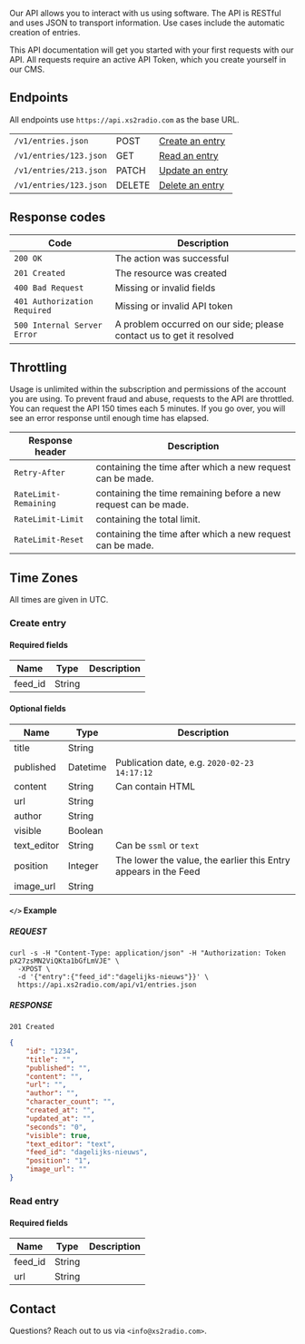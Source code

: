 Our API allows you to interact with us using software. The API is RESTful and uses JSON to transport information. Use cases include the automatic creation of entries.

This API documentation will get you started with your first requests with our API. All requests require an active API Token, which you create yourself in our CMS.

## Endpoints

All endpoints use `https://api.xs2radio.com` as the base URL.

| | | |
|-|-|-|
`/v1/entries.json`  | POST  | [Create an entry](#create-entry)
`/v1/entries/123.json`  | GET  | [Read an entry](#read-entry)
`/v1/entries/213.json`  | PATCH  | [Update an entry](#update-entry)
`/v1/entries/123.json`  | DELETE  | [Delete an entry](#delete-entry)

## Response codes

Code                |Description
--------------------|---
`200 OK`            | The action was successful
`201 Created`       | The resource was created
`400 Bad Request`   | Missing or invalid fields
`401 Authorization Required`           | Missing or invalid API token
`500 Internal Server Error`              | A problem occurred on our side; please contact us to get it resolved

## Throttling

Usage is unlimited within the subscription and permissions of the account you are using. To prevent fraud and abuse, requests to the API are throttled. You can request the API 150 times each 5 minutes. If you go over, you will see an error response until enough time has elapsed.

Response header         | Description
------------------------|---
`Retry-After`           | containing the time after which a new request can be made.
`RateLimit-Remaining`   | containing the time remaining before a new request can be made.
`RateLimit-Limit`       | containing the total limit.
`RateLimit-Reset`       | containing the time after which a new request can be made.

## Time Zones

All times are given in UTC.

### Create entry

#### Required fields

Name                | Type      | Description
--------------------|-----------|------------
feed_id             | String    |

#### Optional fields

Name                | Type      | Description
--------------------|-----------|------------
title               | String    |
published           | Datetime  | Publication date, e.g. `2020-02-23 14:17:12`
content             | String    | Can contain HTML
url                 | String    |
author              | String    |
visible             | Boolean   |
text_editor         | String    | Can be `ssml` or `text`
position            | Integer   | The lower the value, the earlier this Entry appears in the Feed
image_url           | String    |

#### `</>` Example

##### REQUEST

```shell
curl -s -H "Content-Type: application/json" -H "Authorization: Token pX27zsMN2ViQKta1bGfLmVJE" \
  -XPOST \
  -d '{"entry":{"feed_id":"dagelijks-nieuws"}}' \
  https://api.xs2radio.com/api/v1/entries.json
```

##### RESPONSE

```
201 Created
```

```json
{
    "id": "1234",
    "title": "",
    "published": "",
    "content": "",
    "url": "",
    "author": "",
    "character_count": "",
    "created_at": "",
    "updated_at": "",
    "seconds": "0",
    "visible": true,
    "text_editor": "text",
    "feed_id": "dagelijks-nieuws",
    "position": "1",
    "image_url": ""
}
```

### Read entry

#### Required fields

Name                | Type      | Description
--------------------|-----------|------------
feed_id             | String    |
url                 | String    |

## Contact

Questions? Reach out to us via `<info@xs2radio.com>`.
